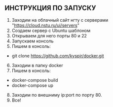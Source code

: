 ## ИНСТРУКЦИЯ ПО ЗАПУСКУ
1. Заходим на облачный сайт нгту c серверами "https://cloud.nstu.ru/ui/servers"
2. Создаем сервер с Ubuntu шаблоном
3. Открываем для него порты 80 и 22
4. Запускаем консоль
5. Пишем в консоль:
- git clone https://github.com/kyspir/docker.git
6. Заходим в папку docker
7. Пишем в консоль: 
- docker-compose build
- docker-compose up
8. Заходим по внешниму ip:port по порту 80.
9. Все!

